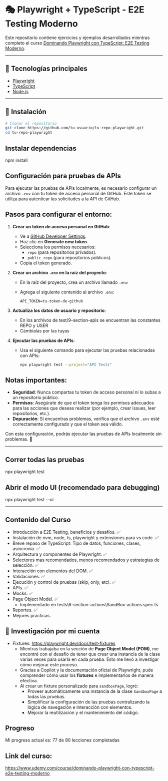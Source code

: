 # 🎭 Playwright + TypeScript - E2E Testing Moderno

Este repositorio contiene ejercicios y ejemplos desarrollados mientras completo el curso [Dominando Playwright con TypeScript: E2E Testing Moderno](https://www.udemy.com/course/dominando-playwright-con-typescript-e2e-testing-moderno).

---

## 🧪 Tecnologías principales

- [Playwright](https://playwright.dev/)
- [TypeScript](https://www.typescriptlang.org/)
- [Node.js](https://nodejs.org/)

---

## 🚀 Instalación

```bash
# Clonar el repositorio
git clone https://github.com/tu-usuario/tu-repo-playwright.git
cd tu-repo-playwright
```

## Instalar dependencias

npm install

## Configuración para pruebas de APIs

Para ejecutar las pruebas de APIs localmente, es necesario configurar un archivo `.env` con tu token de acceso personal de GitHub. Este token se utiliza para autenticar las solicitudes a la API de GitHub.

## Pasos para configurar el entorno:

1. **Crear un token de acceso personal en GitHub**:

   - Ve a [GitHub Developer Settings](https://github.com/settings/tokens).
   - Haz clic en **Generate new token**.
   - Selecciona los permisos necesarios:
     - `repo` (para repositorios privados).
     - `public_repo` (para repositorios públicos).
   - Copia el token generado.

2. **Crear un archivo `.env` en la raíz del proyecto**:

   - En la raíz del proyecto, crea un archivo llamado `.env`
   - Agrega el siguiente contenido al archivo `.env`:

     ```env
     API_TOKEN=tu-token-de-github
     ```

3. **Actualiza los datos de usuario y repositorio**:

   - En los archivos de test/9-section-apis se encuentran las constantes REPO y USER
   - Cámbialas por las tuyas

4. **Ejecutar las pruebas de APIs**:
   - Usa el siguiente comando para ejecutar las pruebas relacionadas con APIs:
     ```bash
     npx playwright test --project="API Tests"
     ```

## Notas importantes:

- **Seguridad**: Nunca compartas tu token de acceso personal ni lo subas a un repositorio público.
- **Permisos**: Asegúrate de que el token tenga los permisos adecuados para las acciones que deseas realizar (por ejemplo, crear issues, leer repositorios, etc.).
- **Depuración**: Si encuentras problemas, verifica que el archivo `.env` esté correctamente configurado y que el token sea válido.

Con esta configuración, podrás ejecutar las pruebas de APIs localmente sin problemas. 🚀

---

## Correr todas las pruebas

npx playwright test

## Abrir el modo UI (recomendado para debugging)

npx playwright test --ui

---

## Contenido del Curso

- Introducción a E2E Testing, beneficios y desafíos. ✅
- Instalación de nvm, node, ts, playwright y extensiones para vs code. ✅
- Breve repaso de TypeScript: Tipo de datos, funciones, clases, asincronía. ✅
- Arquitectura y componentes de Playwright. ✅
- Selectores mas recomendados, menos recomendados y estrategias de selección. ✅
- Interacción con elementos del DOM. ✅
- Validaciones. ✅
- Ejecución y control de pruebas (skip, only, etc). ✅
- APIs. ✅
- Mocks. ✅
- Page Object Model. ✅
  - Implementado en tests\6-section-actions\SandBox-actions.spec.ts
- Reportes. ✅
- Mejores practicas.

## 🚀 Investigación por mi cuenta

- Fixtures: https://playwright.dev/docs/test-fixtures
  - Mientras trabajaba en la sección de **Page Object Model (POM)**, me encontré con el desafío de tener que crear una instancia de la clase varias veces para usarla en cada prueba.
    Esto me llevó a investigar cómo mejorar este proceso.
  - Gracias a Copilot y la documentación oficial de Playwright, pude comprender cómo usar los **fixtures** e implementarlos de manera efectiva.
  - Al crear un fixture personalizado para `sandboxPage`, logré:
    - Proveer automáticamente una instancia de la clase `SandboxPage` a todas las pruebas.
    - Simplificar la configuración de las pruebas centralizando la lógica de navegación e interacción con elementos.
    - Mejorar la reutilización y el mantenimiento del código.

## Progreso

Mi progreso actual es: 77 de 80 lecciones completadas

## Link del curso:

https://www.udemy.com/course/dominando-playwright-con-typescript-e2e-testing-moderno
